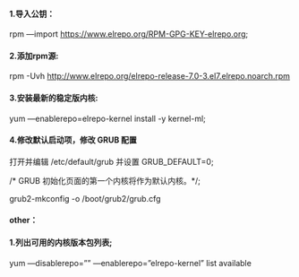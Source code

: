 #### 1.导入公钥：
rpm —import https://www.elrepo.org/RPM-GPG-KEY-elrepo.org;
#### 2.添加rpm源:
rpm -Uvh http://www.elrepo.org/elrepo-release-7.0-3.el7.elrepo.noarch.rpm
#### 3.安装最新的稳定版内核:
yum —enablerepo=elrepo-kernel install -y kernel-ml;
#### 4.修改默认启动项，修改 GRUB 配置
打开并编辑 /etc/default/grub 并设置 GRUB_DEFAULT=0;

/* GRUB 初始化页面的第一个内核将作为默认内核。*/;

grub2-mkconfig -o /boot/grub2/grub.cfg
#### other：
#### 1.列出可用的内核版本包列表;
yum —disablerepo=”” —enablerepo=”elrepo-kernel” list available
